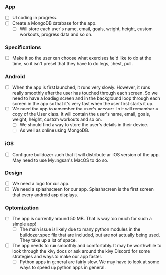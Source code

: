 ### App
- [ ] UI coding in progress.
- [ ] Create a MongoDB database for the app.
    - [ ] Will store each user's name, email, goals, weight, height, custom workouts, progress data and so on.

### Specifications
- [ ] Make it so the user can choose what exercises he'd like to do at the time, so it isn't preset that they have to do legs, chest, pull.

### Android
- [ ] When the app is first launched, it runs very slowly. However, it runs really smoothly after the user has touched through each screen. So we need to have a loading screen and in the background loop through each screen in the app so that it's very fast when the user first starts it up.
- [ ] We need the app to remember the user's account. In it will remember a copy of the User class. It will contain the user's name, email, goals, weight, height, custom workouts and so on. 
    - [ ] We should find a way to store the user's details in their device.
    - [ ] As well as online using MongoDB.

### iOS
- [ ] Configure buildozer such that it will distribute an iOS version of the app. May need to use Myungsan's MacOS to do so.

### Design
- [ ] We need a logo for our app.
- [ ] We need a splashscreen for our app. Splashscreen is the first screen that every android app displays.

### Optomization
- [ ] The app is currently around 50 MB. That is way too much for such a simple app!
    - [ ] The main issue is likely due to many python modules in the buildozer.spec file that are included, but are not actually being used. They take up a lot of space.
- [ ] The app needs to run smoothly and comfortably. It may be worthwhile to look through the kivy docs or ask around the kivy Discord for some strategies and ways to make our app faster. 
    - [ ] Python apps in general are fairly slow. We may have to look at some ways to speed up python apps in general.